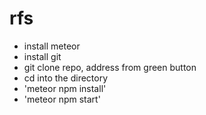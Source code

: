 # rfs

 - install meteor
 - install git
 - git clone repo, address from green button
 - cd into the directory
 - 'meteor npm install'
 - 'meteor npm start'
